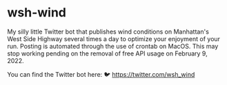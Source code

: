 # wsh-wind
My silly little Twitter bot that publishes wind conditions on Manhattan's West Side Highway several times a day to optimize your enjoyment of your run. 
Posting is automated through the use of crontab on MacOS. This may stop working pending on the removal of free API usage on February 9, 2022. 

You can find the Twitter bot here: 
:bird: https://twitter.com/wsh_wind
